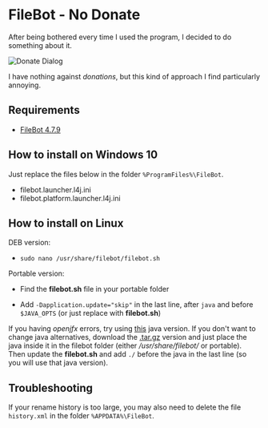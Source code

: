 # FileBot - No Donate

After being bothered every time I used the program, I decided to do something about it.

![Donate Dialog](docs/donate.png)

I have nothing against *donations*, but this kind of approach I find particularly annoying.

## Requirements
* [FileBot 4.7.9](https://sourceforge.net/projects/filebot/files/filebot/FileBot_4.7.9/)

## How to install on Windows 10

Just replace the files below in the folder `%ProgramFiles%\FileBot`.
* filebot.launcher.l4j.ini
* filebot.platform.launcher.l4j.ini

## How to install on Linux

DEB version:
* `sudo nano /usr/share/filebot/filebot.sh`

Portable version:
* Find the **filebot.sh** file in your portable folder

* Add `-Dapplication.update="skip"` in the last line, after `java` and before `$JAVA_OPTS` (or just replace with **filebot.sh**)

If you having *openjfx* errors, try using [this](https://github.com/frekele/oracle-java/releases/tag/8u212-b10) java version.
If you don't want to change java alternatives, download the [.tar.gz](https://github.com/frekele/oracle-java/releases/download/8u212-b10/jre-8u212-linux-x64.tar.gz) version and just place the java inside it in the filebot folder (either */usr/share/filebot/* or portable). Then update the **filebot.sh** and add `./` before the java in the last line (so you will use that java version).

## Troubleshooting

If your rename history is too large, you may also need to delete the file `history.xml` in the folder `%APPDATA%\FileBot`.
